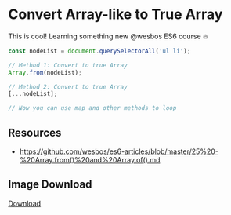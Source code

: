 # Convert Array-like to True Array

This is cool! Learning something new @wesbos ES6 course 🔥


```javascript
const nodeList = document.querySelectorAll('ul li');

// Method 1: Convert to true Array
Array.from(nodeList);

// Method 2: Convert to true Array
[...nodeList];

// Now you can use map and other methods to loop
```

## Resources

- https://github.com/wesbos/es6-articles/blob/master/25%20-%20Array.from()%20and%20Array.of().md


## Image Download

[Download](https://github.com/samanthaming/code-tidbits/blob/master/images/1-convert-to-true-array.png)

